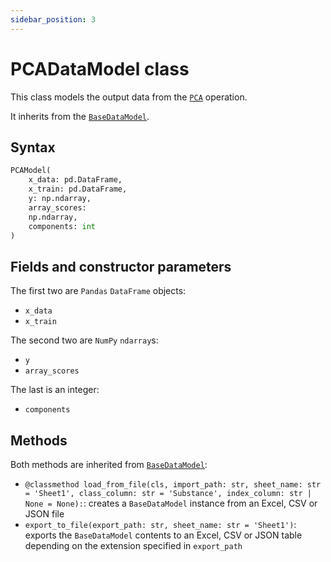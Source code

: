```yaml
---
sidebar_position: 3
---
```


# PCADataModel class

This class models the output data from the [`PCA`](./pca.md) operation.

It inherits from the [`BaseDataModel`](../base/basedatamodel.md).

## Syntax

```python
PCAModel(
    x_data: pd.DataFrame,
    x_train: pd.DataFrame,
    y: np.ndarray,
    array_scores:
    np.ndarray,
    components: int
)
```

## Fields and constructor parameters

The first two are `Pandas` `DataFrame` objects:
- `x_data`
- `x_train`

The second two are `NumPy` `ndarray`s:
- `y`
- `array_scores`

The last is an integer:
- `components`

## Methods

Both methods are inherited from [`BaseDataModel`](../base/basedatamodel.md):

- `@classmethod load_from_file(cls, import_path: str, sheet_name: str = 'Sheet1', class_column: str = 'Substance', index_column: str | None = None):`: creates a `BaseDataModel` instance from an Excel, CSV or JSON file
- `export_to_file(export_path: str, sheet_name: str = 'Sheet1')`: exports the `BaseDataModel` contents to an Excel, CSV or JSON table depending on the extension specified in `export_path`

